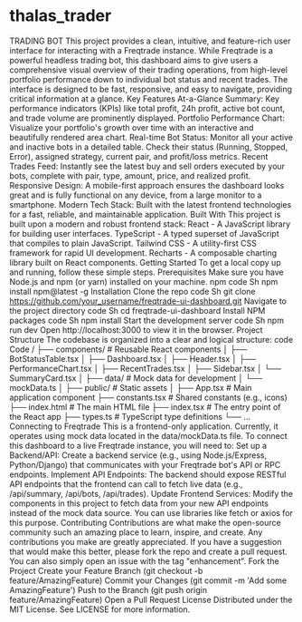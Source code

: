 # thalas_trader
TRADING BOT
This project provides a clean, intuitive, and feature-rich user interface for interacting with a Freqtrade instance. While Freqtrade is a powerful headless trading bot, this dashboard aims to give users a comprehensive visual overview of their trading operations, from high-level portfolio performance down to individual bot status and recent trades.
The interface is designed to be fast, responsive, and easy to navigate, providing critical information at a glance.
Key Features
At-a-Glance Summary: Key performance indicators (KPIs) like total profit, 24h profit, active bot count, and trade volume are prominently displayed.
Portfolio Performance Chart: Visualize your portfolio's growth over time with an interactive and beautifully rendered area chart.
Real-time Bot Status: Monitor all your active and inactive bots in a detailed table. Check their status (Running, Stopped, Error), assigned strategy, current pair, and profit/loss metrics.
Recent Trades Feed: Instantly see the latest buy and sell orders executed by your bots, complete with pair, type, amount, price, and realized profit.
Responsive Design: A mobile-first approach ensures the dashboard looks great and is fully functional on any device, from a large monitor to a smartphone.
Modern Tech Stack: Built with the latest frontend technologies for a fast, reliable, and maintainable application.
Built With
This project is built upon a modern and robust frontend stack:
React - A JavaScript library for building user interfaces.
TypeScript - A typed superset of JavaScript that compiles to plain JavaScript.
Tailwind CSS - A utility-first CSS framework for rapid UI development.
Recharts - A composable charting library built on React components.
Getting Started
To get a local copy up and running, follow these simple steps.
Prerequisites
Make sure you have Node.js and npm (or yarn) installed on your machine.
npm
code
Sh
npm install npm@latest -g
Installation
Clone the repo
code
Sh
git clone https://github.com/your_username/freqtrade-ui-dashboard.git
Navigate to the project directory
code
Sh
cd freqtrade-ui-dashboard
Install NPM packages
code
Sh
npm install
Start the development server
code
Sh
npm run dev
Open http://localhost:3000 to view it in the browser.
Project Structure
The codebase is organized into a clear and logical structure:
code
Code
/
├── components/         # Reusable React components
│   ├── BotStatusTable.tsx
│   ├── Dashboard.tsx
│   ├── Header.tsx
│   ├── PerformanceChart.tsx
│   ├── RecentTrades.tsx
│   ├── Sidebar.tsx
│   └── SummaryCard.tsx
│
├── data/               # Mock data for development
│   └── mockData.ts
│
├── public/             # Static assets
│
├── App.tsx             # Main application component
├── constants.tsx       # Shared constants (e.g., icons)
├── index.html          # The main HTML file
├── index.tsx           # The entry point of the React app
├── types.ts            # TypeScript type definitions
└── ...
Connecting to Freqtrade
This is a frontend-only application. Currently, it operates using mock data located in the data/mockData.ts file.
To connect this dashboard to a live Freqtrade instance, you will need to:
Set up a Backend/API: Create a backend service (e.g., using Node.js/Express, Python/Django) that communicates with your Freqtrade bot's API or RPC endpoints.
Implement API Endpoints: The backend should expose RESTful API endpoints that the frontend can call to fetch live data (e.g., /api/summary, /api/bots, /api/trades).
Update Frontend Services: Modify the components in this project to fetch data from your new API endpoints instead of the mock data source. You can use libraries like fetch or axios for this purpose.
Contributing
Contributions are what make the open-source community such an amazing place to learn, inspire, and create. Any contributions you make are greatly appreciated.
If you have a suggestion that would make this better, please fork the repo and create a pull request. You can also simply open an issue with the tag "enhancement".
Fork the Project
Create your Feature Branch (git checkout -b feature/AmazingFeature)
Commit your Changes (git commit -m 'Add some AmazingFeature')
Push to the Branch (git push origin feature/AmazingFeature)
Open a Pull Request
License
Distributed under the MIT License. See LICENSE for more information.
